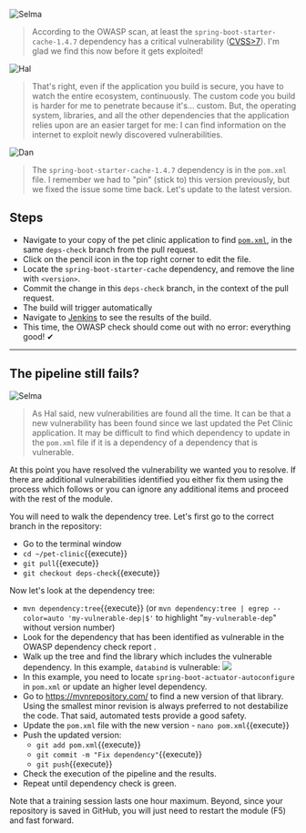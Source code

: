 ![Selma](/online-devops-dojo/assets/online-devops-dojo/shift-security-left/selma.png)

> According to the OWASP scan, at least the `spring-boot-starter-cache-1.4.7` dependency has a critical vulnerability ([CVSS>7](https://www.cvedetails.com/)).
> I'm glad we find this now before it gets exploited!

![Hal](/online-devops-dojo/assets/online-devops-dojo/shift-security-left/hal.png)

> That's right, even if the application you build is secure, you have to watch the entire ecosystem, continuously.
> The custom code you build is harder for me to penetrate because it's... custom.
> But, the operating system, libraries, and all the other dependencies that the application relies upon are an easier target for me:
> I can find information on the internet to exploit newly discovered vulnerabilities.

![Dan](/online-devops-dojo/assets/online-devops-dojo/shift-security-left/dan.png)

> The `spring-boot-starter-cache-1.4.7` dependency is in the `pom.xml` file. 
> I remember we had to "pin" (stick to) this version previously, but we fixed the issue some time back.
> Let's update to the latest version.

## Steps

* Navigate to your copy of the pet clinic application to find  [`pom.xml`](https://[[HOST_SUBDOMAIN]]-9876-[[KATACODA_HOST]].environments.katacoda.com/#pomfilebranch), in the same `deps-check` branch from the pull request.
* Click on the pencil icon in the top right corner to edit the file.
* Locate the `spring-boot-starter-cache` dependency, and remove the line with `<version>`.
* Commit the change in this `deps-check` branch, in the context of the pull request.
* The build will trigger automatically
* Navigate to [Jenkins](https://[[HOST_SUBDOMAIN]]-8080-[[KATACODA_HOST]].environments.katacoda.com/blue/organizations/jenkins/pet-clinic/activity) to see the results of the build.
* This time, the OWASP check should come out with no error: everything good! ✔

---
## The pipeline still fails?

![Selma](/online-devops-dojo/assets/online-devops-dojo/shift-security-left/selma.png)

> As Hal said, new vulnerabilities are found all the time. It can be that a
> new vulnerability has been found since we last updated the Pet Clinic
> application. It may be difficult to find which dependency to update in the `pom.xml` file
> if it is a dependency of a dependency that is vulnerable.

At this point you have resolved the vulnerability we wanted you to resolve.
If there are additional vulnerabilities identified you either fix them using
the process which follows or you can ignore any additional items and proceed
with the rest of the module.

You will need to walk the dependency tree. Let's first go to the correct branch in the repository:
* Go to the terminal window
* `cd ~/pet-clinic`{{execute}}
* `git pull`{{execute}}
* `git checkout deps-check`{{execute}}

Now let's look at the dependency tree:
* `mvn dependency:tree`{{execute}} (or `mvn dependency:tree | egrep --color=auto 'my-vulnerable-dep|$'` to highlight "`my-vulnerable-dep`" without version number)
* Look for the dependency that has been identified as vulnerable in the OWASP dependency check report .
* Walk up the tree and find the library which includes the vulnerable dependency. In this example, `databind` is vulnerable:
![](/online-devops-dojo/assets/online-devops-dojo/shift-security-left/mvn-tree.png)
* In this example, you need to locate `spring-boot-actuator-autoconfigure` in `pom.xml` or update an higher level dependency.
* Go to https://mvnrepository.com/ to find a new version of that library. Using the smallest minor revision is always preferred to not destabilize the code. That said, automated tests provide a good safety.
* Update the `pom.xml` file with the new version - `nano pom.xml`{{execute}}
* Push the updated version:
  * `git add pom.xml`{{execute}}
  * `git commit -m "Fix dependency"`{{execute}}
  * `git push`{{execute}}
* Check the execution of the pipeline and the results.
* Repeat until dependency check is green.

Note that a training session lasts one hour maximum. Beyond, since your repository is saved in GitHub, you will just need to restart the module (F5) and fast forward.

